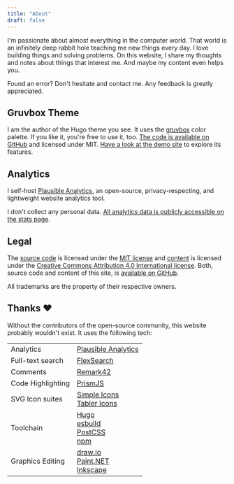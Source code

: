 ```yaml
---
title: "About"
draft: false
---
```


I'm passionate about almost everything in the computer world. That world is an infinitely deep rabbit hole teaching me new things every day. I love building things and solving problems. On this website, I share my thoughts and notes about things that interest me. And maybe my content even helps you.

Found an error? Don't hesitate and contact me. Any feedback is greatly appreciated.

## Gruvbox Theme

I am the author of the Hugo theme you see. It uses the [gruvbox](https://github.com/schnerring/hugo-theme-gruvbox) color palette. If you like it, you're free to use it, too. [The code is available on GitHub](https://github.com/schnerring/hugo-theme-gruvbox) and licensed under MIT. [Have a look at the demo site](https://hugo-theme-gruvbox.schnerring.net) to explore its features.

## Analytics

I self-host [Plausible Analytics](https://plausible.io/), an open-source, privacy-respecting, and lightweight website analytics tool.

I don't collect any personal data. [All analytics data is publicly accessible on the stats page](/stats).

## Legal

The [source code](https://github.com/schnerring/schnerring.github.io) is licensed under the [MIT license](https://github.com/schnerring/schnerring.github.io/blob/main/LICENSE) and [content](https://github.com/schnerring/schnerring.github.io/tree/main/content) is licensed under the [Creative Commons Attribution 4.0 International license](https://github.com/schnerring/schnerring.github.io/blob/main/content/LICENSE). Both, source code and content of this site, is [available on GitHub](https://github.com/schnerring/schnerring.github.io).

All trademarks are the property of their respective owners.

## Thanks ❤️

Without the contributors of the open-source community, this website probably wouldn't exist. It uses the following tech:

<!-- markdownlint-disable MD033 -->

|                   |                                                                                                                                         |
| ----------------- | --------------------------------------------------------------------------------------------------------------------------------------- |
| Analytics         | [Plausible Analytics](https://plausible.io)                                                                                             |
| Full-text search  | [FlexSearch](https://github.com/nextapps-de/flexsearch)                                                                                 |
| Comments          | [Remark42](https://remark42.com)                                                                                                        |
| Code Highlighting | [PrismJS](https://prismjs.com/)                                                                                                         |
| SVG Icon suites   | [Simple Icons](https://simpleicons.org/)<br>[Tabler Icons](https://tablericons.com/)                                                    |
| Toolchain         | [Hugo](https://gohugo.io/)<br>[esbuild](https://esbuild.github.io/)<br>[PostCSS](https://postcss.org/)<br>[npm](https://www.npmjs.com/) |
| Graphics Editing  | [draw.io](https://draw.io/)<br>[Paint.NET](https://www.getpaint.net/)<br>[Inkscape](https://duckduckgo.com/?t=ffab&q=inkscap&ia=web)    |

<!-- markdownlint-enable MD033 -->
